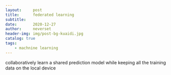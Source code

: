 ```yaml
---
layout:     post
title:      federated learning
subtitle:   
date:       2020-12-27
author:     neverset
header-img: img/post-bg-kuaidi.jpg
catalog: true
tags:
    - machnine learning
---
```


collaboratively learn a shared prediction model while keeping all the training data on the local device